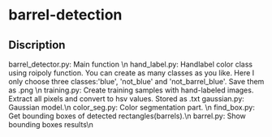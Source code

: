 # barrel-detection
## Discription
barrel_detector.py: Main function \n
hand_label.py: Handlabel color class using roipoly function. You can create as many classes as you like. Here I only choose three classes:'blue', 'not_blue' and 'not_barrel_blue'. Save them as .png \n
training.py: Create training samples with hand-labeled images. Extract all pixels and convert to hsv values. Stored as .txt
gaussian.py: Gaussian model.\n
color_seg.py: Color segmentation part. \n
find_box.py: Get bounding boxes of detected rectangles(barrels).\n
barrel.py: Show bounding boxes results\n
